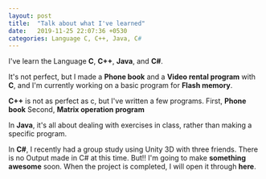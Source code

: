 ```yaml
---
layout: post
title:  "Talk about what I've learned"
date:   2019-11-25 22:07:36 +0530
categories: Language C, C++, Java, C#
---
```

I've learn the Language **C**, **C++**, **Java**, and **C#**.

It's not perfect, but I made a **Phone book** and a **Video rental program** with **C**, 
and I'm currently working on a basic program for **Flash memory**.


**C++** is not as perfect as c, but I've written a few programs.
First, **Phone book**
Second, **Matrix operation program**


In **Java**, it's all about dealing with exercises in class, rather than making a specific program.


In **C#**, I recently had a group study using Unity 3D with three friends.
There is no Output made in C# at this time.
But!! I'm going to make **something awesome** soon.
When the project is completed, I will open it through **here**.
